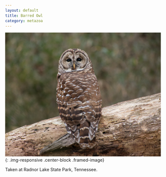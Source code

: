 ```yaml
---
layout: default
title: Barred Owl
category: metazoa
---
```


<div class="col-xs-12 col-md-12 about-entry" markdown="1"> 


![Barred Owl](/images/20171230_barred_owl_s.jpg){: .img-responsive .center-block .framed-image}

Taken at Radnor Lake State Park, Tennessee.

</div>
